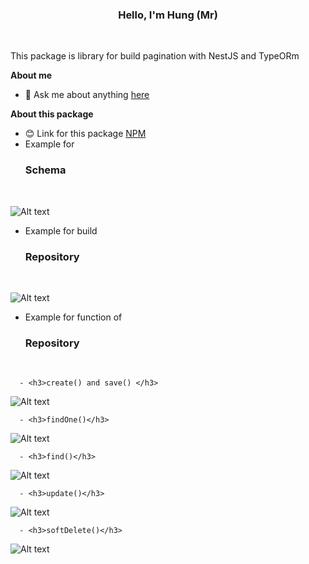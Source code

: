 <center> <h3>Hello, I'm  Hung (Mr) </h3> </center> 
<br />

This package is library for build pagination with NestJS and TypeORm

**About me**

- 💬 Ask me about anything [here](https://www.facebook.com/pham.thanhhung.1912/)

**About this package**
- 😊 Link for this package [NPM](https://www.npmjs.com/package/haris-mongodb-nestjs)
- Example for <h3>Schema</h3>
<br />

![Alt text](https://objectstorage.me-jeddah-1.oraclecloud.com/p/8jTRwOquLXJu0e4ztgaqVbcvfxiMnQDJUYlxe7L36nX4AeVPlHMeOr6ipc0zjga9/n/axvbzxxuh4db/b/booking-locate-public-ticket/o/booking-ticket/file1693156687193-urhg.png)

- Example for build <h3>Repository</h3>
<br />

![Alt text](https://objectstorage.me-jeddah-1.oraclecloud.com/p/8jTRwOquLXJu0e4ztgaqVbcvfxiMnQDJUYlxe7L36nX4AeVPlHMeOr6ipc0zjga9/n/axvbzxxuh4db/b/booking-locate-public-ticket/o/booking-ticket/file1693156687193-urhg.png)


- Example for function of <h3>Repository</h3>
<br />

      - <h3>create() and save() </h3>

![Alt text](https://objectstorage.me-jeddah-1.oraclecloud.com/p/8jTRwOquLXJu0e4ztgaqVbcvfxiMnQDJUYlxe7L36nX4AeVPlHMeOr6ipc0zjga9/n/axvbzxxuh4db/b/booking-locate-public-ticket/o/booking-ticket/file1693156941561-pzYn.png)

      - <h3>findOne()</h3>

![Alt text](https://objectstorage.me-jeddah-1.oraclecloud.com/p/8jTRwOquLXJu0e4ztgaqVbcvfxiMnQDJUYlxe7L36nX4AeVPlHMeOr6ipc0zjga9/n/axvbzxxuh4db/b/booking-locate-public-ticket/o/booking-ticket/file1693157197658-kRl7.png)

      - <h3>find()</h3>

![Alt text](https://objectstorage.me-jeddah-1.oraclecloud.com/p/8jTRwOquLXJu0e4ztgaqVbcvfxiMnQDJUYlxe7L36nX4AeVPlHMeOr6ipc0zjga9/n/axvbzxxuh4db/b/booking-locate-public-ticket/o/booking-ticket/file1693157276096-Y0Wv.png)

      - <h3>update()</h3>

![Alt text](https://objectstorage.me-jeddah-1.oraclecloud.com/p/8jTRwOquLXJu0e4ztgaqVbcvfxiMnQDJUYlxe7L36nX4AeVPlHMeOr6ipc0zjga9/n/axvbzxxuh4db/b/booking-locate-public-ticket/o/booking-ticket/file1693157355774-uxgj.png)


      - <h3>softDelete()</h3>

![Alt text](https://objectstorage.me-jeddah-1.oraclecloud.com/p/8jTRwOquLXJu0e4ztgaqVbcvfxiMnQDJUYlxe7L36nX4AeVPlHMeOr6ipc0zjga9/n/axvbzxxuh4db/b/booking-locate-public-ticket/o/booking-ticket/file1693157355774-uxgj.png)
